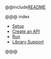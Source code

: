 @@include[README](../../../README.md)

@@@ index

* [Setup](setup.md)
* [Create an API](api.md)
* [Run](run.md)
* [Library Support](libs.md)

@@@